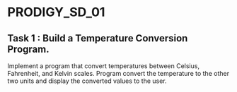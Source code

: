 # PRODIGY_SD_01

## Task 1 : Build a Temperature Conversion Program.
Implement a program that convert temperatures between Celsius, Fahrenheit, and Kelvin scales.
Program convert the temperature to the other two units and display the converted values to the user.
